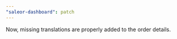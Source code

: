 ```yaml
---
"saleor-dashboard": patch
---
```


Now, missing translations are properly added to the order details.
